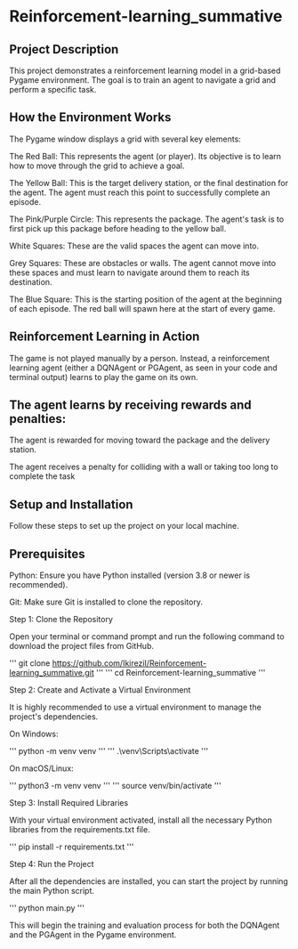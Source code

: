 # Reinforcement-learning_summative

## Project Description ##
This project demonstrates a reinforcement learning model in a grid-based Pygame environment. The goal is to train an agent to navigate a grid and perform a specific task.

## How the Environment Works ##
The Pygame window displays a grid with several key elements:

The Red Ball: This represents the agent (or player). Its objective is to learn how to move through the grid to achieve a goal.

The Yellow Ball: This is the target delivery station, or the final destination for the agent. The agent must reach this point to successfully complete an episode.

The Pink/Purple Circle: This represents the package. The agent's task is to first pick up this package before heading to the yellow ball.

White Squares: These are the valid spaces the agent can move into.

Grey Squares: These are obstacles or walls. The agent cannot move into these spaces and must learn to navigate around them to reach its destination.

The Blue Square: This is the starting position of the agent at the beginning of each episode. The red ball will spawn here at the start of every game.

## Reinforcement Learning in Action ##
The game is not played manually by a person. Instead, a reinforcement learning agent (either a DQNAgent or PGAgent, as seen in your code and terminal output) learns to play the game on its own.

## The agent learns by receiving rewards and penalties: ## 

The agent is rewarded for moving toward the package and the delivery station.

The agent receives a penalty for colliding with a wall or taking too long to complete the task

## Setup and Installation ##
Follow these steps to set up the project on your local machine.

## Prerequisites ##
Python: Ensure you have Python installed (version 3.8 or newer is recommended).

Git: Make sure Git is installed to clone the repository.

Step 1: Clone the Repository

Open your terminal or command prompt and run the following command to download the project files from GitHub.

''' git clone https://github.com/IkireziI/Reinforcement-learning_summative.git '''
''' cd Reinforcement-learning_summative '''

Step 2: Create and Activate a Virtual Environment

It is highly recommended to use a virtual environment to manage the project's dependencies.

On Windows:

''' python -m venv venv '''
''' .\venv\Scripts\activate '''

On macOS/Linux:

''' python3 -m venv venv '''
''' source venv/bin/activate '''

Step 3: Install Required Libraries

With your virtual environment activated, install all the necessary Python libraries from the requirements.txt file.

''' pip install -r requirements.txt '''

Step 4: Run the Project

After all the dependencies are installed, you can start the project by running the main Python script.

''' python main.py '''

This will begin the training and evaluation process for both the DQNAgent and the PGAgent in the Pygame environment.





